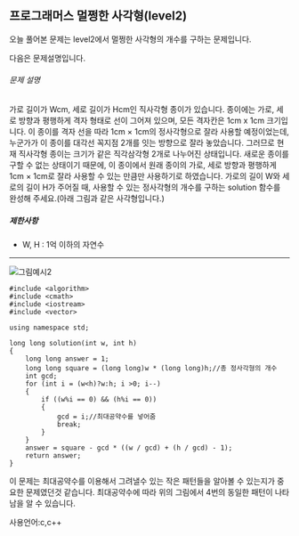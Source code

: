 ## 프로그래머스 멀쩡한 사각형(level2)

오늘 풀어본 문제는 level2에서 멀쩡한 사각형의 개수를 구하는 문제입니다.

다음은 문제설명입니다.

###### 문제 설명

가로 길이가 Wcm, 세로 길이가 Hcm인 직사각형 종이가 있습니다. 종이에는 가로, 세로 방향과 평행하게 격자 형태로 선이 그어져 있으며, 모든 격자칸은 1cm x 1cm 크기입니다. 이 종이를 격자 선을 따라 1cm × 1cm의 정사각형으로 잘라 사용할 예정이었는데, 누군가가 이 종이를 대각선 꼭지점 2개를 잇는 방향으로 잘라 놓았습니다. 그러므로 현재 직사각형 종이는 크기가 같은 직각삼각형 2개로 나누어진 상태입니다. 새로운 종이를 구할 수 없는 상태이기 때문에, 이 종이에서 원래 종이의 가로, 세로 방향과 평행하게 1cm × 1cm로 잘라 사용할 수 있는 만큼만 사용하기로 하였습니다.
가로의 길이 W와 세로의 길이 H가 주어질 때, 사용할 수 있는 정사각형의 개수를 구하는 solution 함수를 완성해 주세요.(아래 그림과 같은 사각형입니다.)

##### 제한사항

- W, H : 1억 이하의 자연수

___

![그림예시2](https://user-images.githubusercontent.com/52284829/75132408-26351280-571a-11ea-87eb-8bf75433e880.png)

```
#include <algorithm>
#include <cmath>
#include <iostream>
#include <vector>

using namespace std;

long long solution(int w, int h)
{
	long long answer = 1;
	long long square = (long long)w * (long long)h;//총 정사각형의 개수
	int gcd;
	for (int i = (w<h)?w:h; i >0; i--)
	{
		if ((w%i == 0) && (h%i == 0))
		{
			gcd = i;//최대공약수를 넣어줌
			break;
		}
	}
	answer = square - gcd * ((w / gcd) + (h / gcd) - 1);
	return answer;
}
```

이 문제는 최대공약수를 이용해서 그려낼수 있는 작은 패턴들을 알아볼 수 있는지가 중요한 문제였던것 같습니다. 최대공약수에 따라 위의 그림에서 4번의 동일한 패턴이 나타남을 알 수 있습니다.

사용언어:c,c++